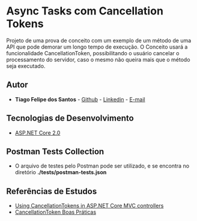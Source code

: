 # Async Tasks com Cancellation Tokens

Projeto de uma prova de conceito com um exemplo de um método de uma API que pode demorar um longo tempo de execução. O Conceito usará a funcionalidade CancellationToken, possibilitando o usuário cancelar o processamento do servidor, caso o mesmo não queira mais que o método seja executado. 

## Autor

- **Tiago Felipe dos Santos** - [Github](https://github.com/taigosantos) - [Linkedin](https://www.linkedin.com/in/tiago-santos-36b25341/) - [E-mail](mailto:taigobrasil@gmail.com)

## Tecnologias de Desenvolvimento

- [ASP.NET Core 2.0](https://docs.microsoft.com/en-us/aspnet/core/)

## Postman Tests Collection

- O arquivo de testes pelo Postman pode ser utilizado, e se encontra no diretório **./tests/postman-tests.json**

## Referências de Estudos

- [Using CancellationTokens in ASP.NET Core MVC controllers](https://andrewlock.net/using-cancellationtokens-in-asp-net-core-mvc-controllers/)
- [CancellationToken Boas Práticas](https://blogs.msdn.microsoft.com/andrewarnottms/2014/03/19/recommended-patterns-for-cancellationtoken/)

